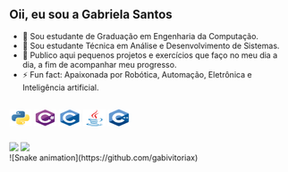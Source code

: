 ## Oii, eu sou a Gabriela Santos

- 🌱 Sou estudante de Graduação em Engenharia da Computação.
- 🌱 Sou estudante Técnica em Análise e Desenvolvimento de Sistemas.
- 🔭 Publico aqui pequenos projetos e exercícios que faço no meu dia a dia, a fim de acompanhar meu progresso.
- ⚡ Fun fact: Apaixonada por Robótica, Automação, Eletrônica e Inteligência artificial.

<div style="display: inline_block"><br>
  <img align="center" alt="gabi-Python" height="30" width="40"
  src="https://raw.githubusercontent.com/devicons/devicon/master/icons/python/python-original.svg">
  <img align="center" alt="gabi-Csharp" height="30" width="40" src="https://raw.githubusercontent.com/devicons/devicon/master/icons/csharp/csharp-original.svg">
  <img align="center" alt="gabi-C" height="30" width="40" src="https://raw.githubusercontent.com/devicons/devicon/master/icons/c/c-original.svg">
  <img align="center" alt="gabi-Java" height="30" width="40" src="https://raw.githubusercontent.com/devicons/devicon/master/icons/java/java-original.svg">  
   <img align="center" alt="gabi-Cplusplus" height="30" width="40" src="https://raw.githubusercontent.com/devicons/devicon/master/icons/cplusplus/cplusplus-original.svg">  
</div>

##

<div> 
  <a href="https://instagram.com/gabivitoriax_" target="_blank"><img src="https://img.shields.io/badge/-Instagram-%23E4405F?style=for-the-badge&logo=instagram&logoColor=white" target="_blank"></a> 
  <a href="https://www.linkedin.com/in/gabriela-santos-11a1931b7/" target="_blank"><img src="https://img.shields.io/badge/-LinkedIn-%230077B5?style=for-the-badge&logo=linkedin&logoColor=white" target="_blank"></a> 
</div>
 ![Snake animation](https://github.com/gabivitoriax)

  
